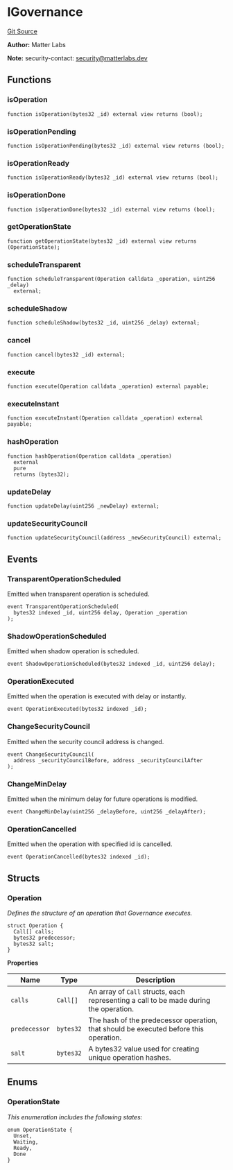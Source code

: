 # IGovernance
[Git Source](https://github.com/matter-labs/zksync-contracts/blob/c6e73735b89a4b474234f6471e326125c9069f15/contracts/l1-contracts/governance/IGovernance.sol)

**Author:**
Matter Labs

**Note:**
security-contact: security@matterlabs.dev


## Functions
### isOperation


```solidity
function isOperation(bytes32 _id) external view returns (bool);
```

### isOperationPending


```solidity
function isOperationPending(bytes32 _id) external view returns (bool);
```

### isOperationReady


```solidity
function isOperationReady(bytes32 _id) external view returns (bool);
```

### isOperationDone


```solidity
function isOperationDone(bytes32 _id) external view returns (bool);
```

### getOperationState


```solidity
function getOperationState(bytes32 _id) external view returns (OperationState);
```

### scheduleTransparent


```solidity
function scheduleTransparent(Operation calldata _operation, uint256 _delay)
  external;
```

### scheduleShadow


```solidity
function scheduleShadow(bytes32 _id, uint256 _delay) external;
```

### cancel


```solidity
function cancel(bytes32 _id) external;
```

### execute


```solidity
function execute(Operation calldata _operation) external payable;
```

### executeInstant


```solidity
function executeInstant(Operation calldata _operation) external payable;
```

### hashOperation


```solidity
function hashOperation(Operation calldata _operation)
  external
  pure
  returns (bytes32);
```

### updateDelay


```solidity
function updateDelay(uint256 _newDelay) external;
```

### updateSecurityCouncil


```solidity
function updateSecurityCouncil(address _newSecurityCouncil) external;
```

## Events
### TransparentOperationScheduled
Emitted when transparent operation is scheduled.


```solidity
event TransparentOperationScheduled(
  bytes32 indexed _id, uint256 delay, Operation _operation
);
```

### ShadowOperationScheduled
Emitted when shadow operation is scheduled.


```solidity
event ShadowOperationScheduled(bytes32 indexed _id, uint256 delay);
```

### OperationExecuted
Emitted when the operation is executed with delay or instantly.


```solidity
event OperationExecuted(bytes32 indexed _id);
```

### ChangeSecurityCouncil
Emitted when the security council address is changed.


```solidity
event ChangeSecurityCouncil(
  address _securityCouncilBefore, address _securityCouncilAfter
);
```

### ChangeMinDelay
Emitted when the minimum delay for future operations is modified.


```solidity
event ChangeMinDelay(uint256 _delayBefore, uint256 _delayAfter);
```

### OperationCancelled
Emitted when the operation with specified id is cancelled.


```solidity
event OperationCancelled(bytes32 indexed _id);
```

## Structs
### Operation
*Defines the structure of an operation that Governance executes.*


```solidity
struct Operation {
  Call[] calls;
  bytes32 predecessor;
  bytes32 salt;
}
```

**Properties**

|Name|Type|Description|
|----|----|-----------|
|`calls`|`Call[]`|An array of `Call` structs, each representing a call to be made during the operation.|
|`predecessor`|`bytes32`|The hash of the predecessor operation, that should be executed before this operation.|
|`salt`|`bytes32`|A bytes32 value used for creating unique operation hashes.|

## Enums
### OperationState
*This enumeration includes the following states:*


```solidity
enum OperationState {
  Unset,
  Waiting,
  Ready,
  Done
}
```


